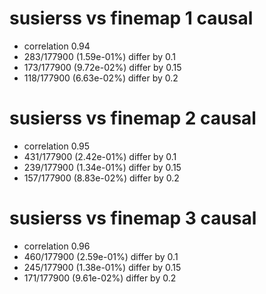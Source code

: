 # susierss vs finemap  1 causal

- correlation 0.94
- 283/177900 (1.59e-01%) differ by 0.1
- 173/177900 (9.72e-02%) differ by 0.15
- 118/177900 (6.63e-02%) differ by 0.2


# susierss vs finemap  2 causal

- correlation 0.95
- 431/177900 (2.42e-01%) differ by 0.1
- 239/177900 (1.34e-01%) differ by 0.15
- 157/177900 (8.83e-02%) differ by 0.2


# susierss vs finemap  3 causal

- correlation 0.96
- 460/177900 (2.59e-01%) differ by 0.1
- 245/177900 (1.38e-01%) differ by 0.15
- 171/177900 (9.61e-02%) differ by 0.2


